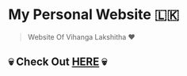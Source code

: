 # My Personal Website 🇱🇰
> Website Of Vihanga Lakshitha ❤️
## 💀 Check Out [HERE](https://lakshitha.sbs) 💀

